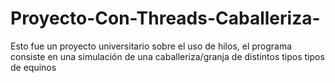 # Proyecto-Con-Threads-Caballeriza-
Esto fue un proyecto universitario sobre el uso de hilos, el programa consiste en una simulación de una caballeriza/granja de distintos tipos tipos de equinos
